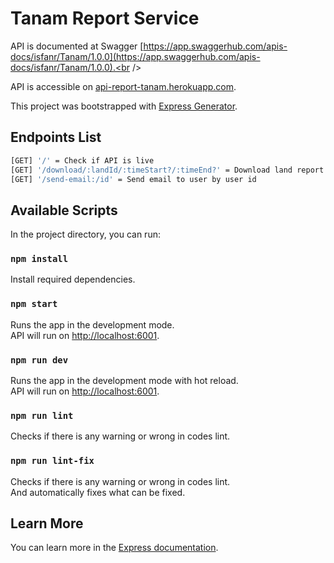 # Tanam Report Service

API is documented at Swagger [https://app.swaggerhub.com/apis-docs/isfanr/Tanam/1.0.0](https://app.swaggerhub.com/apis-docs/isfanr/Tanam/1.0.0).<br />

API is accessible on [api-report-tanam.herokuapp.com](https://api-report-tanam.herokuapp.com).<br />

This project was bootstrapped with [Express Generator](https://expressjs.com/en/starter/generator.html).

## Endpoints List

``` bash
[GET] '/' = Check if API is live
[GET] '/download/:landId/:timeStart?/:timeEnd?' = Download land report by land id
[GET] '/send-email:/id' = Send email to user by user id
```

## Available Scripts

In the project directory, you can run:

### `npm install`

Install required dependencies.

### `npm start`

Runs the app in the development mode.<br />
API will run on [http://localhost:6001](http://localhost:6001).

### `npm run dev`

Runs the app in the development mode with hot reload.<br />
API will run on [http://localhost:6001](http://localhost:6001).

### `npm run lint`

Checks if there is any warning or wrong in codes lint.

### `npm run lint-fix`

Checks if there is any warning or wrong in codes lint.<br />
And automatically fixes what can be fixed.

## Learn More

You can learn more in the [Express documentation](https://expressjs.com/).